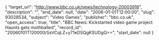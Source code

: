 {
  "target_url": "http://www.bbc.co.uk/news/technology-20003916", 
  "description": "", 
  "end_date": null, 
  "date": "2006-01-01T12:00:00", 
  "slug": 93028534, 
  "subject": "Video Games", 
  "publisher": "bbc.co.uk", 
  "open_access": true, 
  "title": "BBC News: Kickstarted video game project Haunts gets mothballed", 
  "record_id": "20060101T120000/SsVCqLZ+y71eDSQgKSUDgQ==", 
  "start_date": null
}

